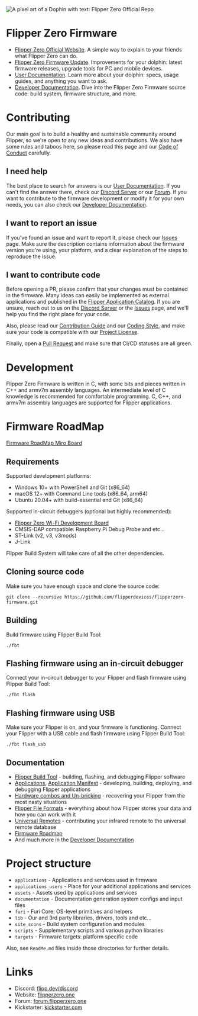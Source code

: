 <picture>
    <source media="(prefers-color-scheme: dark)" srcset="/.github/assets/dark_theme_banner.png">
    <source media="(prefers-color-scheme: light)" srcset="/.github/assets/light_theme_banner.png">
    <img
        alt="A pixel art of a Dophin with text: Flipper Zero Official Repo"
        src="/.github/assets/light_theme_banner.png">
</picture>

# Flipper Zero Firmware

- [Flipper Zero Official Website](https://flipperzero.one). A simple way to explain to your friends what Flipper Zero can do.
- [Flipper Zero Firmware Update](https://flipperzero.one/update). Improvements for your dolphin: latest firmware releases, upgrade tools for PC and mobile devices.
- [User Documentation](https://docs.flipper.net). Learn more about your dolphin: specs, usage guides, and anything you want to ask.
- [Developer Documentation](https://developer.flipper.net/flipperzero/doxygen). Dive into the Flipper Zero Firmware source code: build system, firmware structure, and more.

# Contributing

Our main goal is to build a healthy and sustainable community around Flipper, so we're open to any new ideas and contributions. We also have some rules and taboos here, so please read this page and our [Code of Conduct](/CODE_OF_CONDUCT.md) carefully.

## I need help

The best place to search for answers is our [User Documentation](https://docs.flipper.net). If you can't find the answer there, check our [Discord Server](https://flipp.dev/discord) or our [Forum](https://forum.flipperzero.one/). If you want to contribute to the firmware development or modify it for your own needs, you can also check our [Developer Documentation](https://developer.flipper.net/flipperzero/doxygen).

## I want to report an issue

If you've found an issue and want to report it, please check our [Issues](https://github.com/flipperdevices/flipperzero-firmware/issues) page. Make sure the description contains information about the firmware version you're using, your platform, and a clear explanation of the steps to reproduce the issue.

## I want to contribute code

Before opening a PR, please confirm that your changes must be contained in the firmware. Many ideas can easily be implemented as external applications and published in the [Flipper Application Catalog](https://github.com/flipperdevices/flipper-application-catalog). If you are unsure, reach out to us on the [Discord Server](https://flipp.dev/discord) or the [Issues](https://github.com/flipperdevices/flipperzero-firmware/issues) page, and we'll help you find the right place for your code.

Also, please read our [Contribution Guide](/CONTRIBUTING.md) and our [Coding Style](/CODING_STYLE.md), and make sure your code is compatible with our [Project License](/LICENSE).

Finally, open a [Pull Request](https://github.com/flipperdevices/flipperzero-firmware/pulls) and make sure that CI/CD statuses are all green.

# Development

Flipper Zero Firmware is written in C, with some bits and pieces written in C++ and armv7m assembly languages. An intermediate level of C knowledge is recommended for comfortable programming. C, C++, and armv7m assembly languages are supported for Flipper applications.

# Firmware RoadMap

[Firmware RoadMap Miro Board](https://miro.com/app/board/uXjVO_3D6xU=/)

## Requirements

Supported development platforms:

- Windows 10+ with PowerShell and Git (x86_64)
- macOS 12+ with Command Line tools (x86_64, arm64)
- Ubuntu 20.04+ with build-essential and Git (x86_64)

Supported in-circuit debuggers (optional but highly recommended):

- [Flipper Zero Wi-Fi Development Board](https://shop.flipperzero.one/products/wifi-devboard)
- CMSIS-DAP compatible: Raspberry Pi Debug Probe and etc...
- ST-Link (v2, v3, v3mods)
- J-Link

Flipper Build System will take care of all the other dependencies.

## Cloning source code

Make sure you have enough space and clone the source code:

```shell
git clone --recursive https://github.com/flipperdevices/flipperzero-firmware.git
```

## Building

Build firmware using Flipper Build Tool:

```shell
./fbt
```

## Flashing firmware using an in-circuit debugger

Connect your in-circuit debugger to your Flipper and flash firmware using Flipper Build Tool:

```shell
./fbt flash
```

## Flashing firmware using USB

Make sure your Flipper is on, and your firmware is functioning. Connect your Flipper with a USB cable and flash firmware using Flipper Build Tool:

```shell
./fbt flash_usb
```

## Documentation

- [Flipper Build Tool](/documentation/fbt.md) - building, flashing, and debugging Flipper software
- [Applications](/documentation/AppsOnSDCard.md), [Application Manifest](/documentation/AppManifests.md) - developing, building, deploying, and debugging Flipper applications
- [Hardware combos and Un-bricking](/documentation/KeyCombo.md) - recovering your Flipper from the most nasty situations
- [Flipper File Formats](/documentation/file_formats) - everything about how Flipper stores your data and how you can work with it
- [Universal Remotes](/documentation/UniversalRemotes.md) - contributing your infrared remote to the universal remote database
- [Firmware Roadmap](https://miro.com/app/board/uXjVO_3D6xU=/)
- And much more in the [Developer Documentation](https://developer.flipper.net/flipperzero/doxygen)

# Project structure

- `applications`        - Applications and services used in firmware
- `applications_users`  - Place for your additional applications and services
- `assets`              - Assets used by applications and services
- `documentation`       - Documentation generation system configs and input files
- `furi`                - Furi Core: OS-level primitives and helpers
- `lib`                 - Our and 3rd party libraries, drivers, tools and etc...
- `site_scons`          - Build system configuration and modules
- `scripts`             - Supplementary scripts and various python libraries
- `targets`             - Firmware targets: platform specific code

Also, see `ReadMe.md` files inside those directories for further details.

# Links

- Discord: [flipp.dev/discord](https://flipp.dev/discord)
- Website: [flipperzero.one](https://flipperzero.one)
- Forum: [forum.flipperzero.one](https://forum.flipperzero.one/)
- Kickstarter: [kickstarter.com](https://www.kickstarter.com/projects/flipper-devices/flipper-zero-tamagochi-for-hackers)
